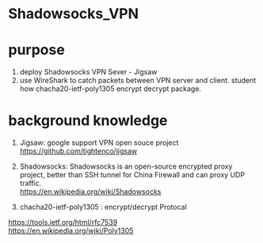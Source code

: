 # Shadowsocks_VPN

# purpose

1. deploy Shadowsocks VPN Sever - Jigsaw 
2. use WireShark to catch packets between VPN server and client. student how chacha20-ietf-poly1305 encrypt decrypt package.


# background knowledge 

1. Jigsaw:  google support VPN open souce project   
https://github.com/tightenco/jigsaw  

2. Shadowsocks: Shadowsocks is an open-source encrypted proxy project,  better than SSH tunnel for China Firewall and can proxy UDP traffic.   
https://en.wikipedia.org/wiki/Shadowsocks

3.  chacha20-ietf-poly1305 : encrypt/decrypt Protocal

https://tools.ietf.org/html/rfc7539  
https://en.wikipedia.org/wiki/Poly1305


